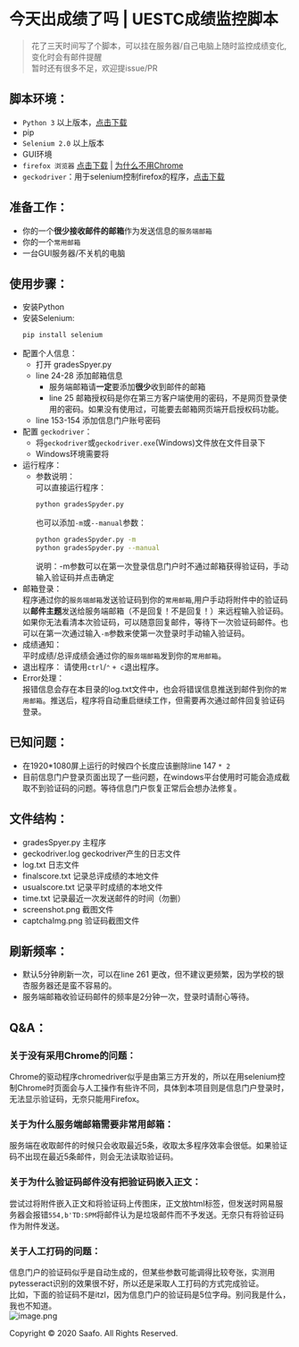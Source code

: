 # 今天出成绩了吗 | UESTC成绩监控脚本
> 花了三天时间写了个脚本，可以挂在服务器/自己电脑上随时监控成绩变化,变化时会有邮件提醒  
> 暂时还有很多不足，欢迎提issue/PR

## 脚本环境：
* `Python 3` 以上版本，[点击下载](https://www.python.org/)
* pip
* `Selenium 2.0` 以上版本
* GUI环境
* `firefox 浏览器` [点击下载](http://www.firefox.com.cn/) | [为什么不用Chrome](#关于没有采用Chrome的问题)
* `geckodriver`：用于selenium控制firefox的程序，[点击下载](https://github.com/mozilla/geckodriver/releases)
## 准备工作：
* 你的一个**很少接收邮件的邮箱**作为发送信息的`服务端邮箱`
* 你的一个`常用邮箱`
* 一台GUI服务器/不关机的电脑
## 使用步骤：
* 安装Python
* 安装Selenium:
    ```bash
    pip install selenium
    ```
* 配置个人信息：
  * 打开 gradesSpyer.py
  * line 24-28 添加邮箱信息  
    * 服务端邮箱请**一定**要添加**很少**收到邮件的邮箱
    * line 25 邮箱授权码是你在第三方客户端使用的密码，不是网页登录使用的密码。如果没有使用过，可能要去邮箱网页端开启授权码功能。
  * line 153-154 添加信息门户账号密码
* 配置 `geckodriver`：
  * 将`geckodriver`或`geckodriver.exe`(Windows)文件放在文件目录下
  * Windows环境需要将
* 运行程序：
  * 参数说明：  
    可以直接运行程序：
    ```bash
    python gradesSpyder.py
    ```
    也可以添加`-m`或`--manual`参数：
    ```bash
    python gradesSpyder.py -m
    python gradesSpyder.py --manual
    ```
    说明：-m参数可以在第一次登录信息门户时不通过邮箱获得验证码，手动输入验证码并点击确定
* 邮箱登录：  
  程序通过你的`服务端邮箱`发送验证码到你的`常用邮箱`,用户手动将附件中的验证码以**邮件主题**发送给服务端邮箱（不是回复！不是回复！）来远程输入验证码。如果你无法看清本次验证码，可以随意回复邮件，等待下一次验证码邮件。也可以在第一次通过输入`-m`参数来使第一次登录时手动输入验证码。
* 成绩通知：  
  平时成绩/总评成绩会通过你的`服务端邮箱`发到你的`常用邮箱`。
* 退出程序：
  请使用`ctrl`/`⌃` `+ c`退出程序。
* Error处理：  
  报错信息会存在本目录的log.txt文件中，也会将错误信息推送到邮件到你的`常用邮箱`。推送后，程序将自动重启继续工作，但需要再次通过邮件回复验证码登录。
## 已知问题：
* 在1920*1080屏上运行的时候四个长度应该删除line 147 `* 2`
* 目前信息门户登录页面出现了一些问题，在windows平台使用时可能会造成截取不到验证码的问题。等待信息门户恢复正常后会想办法修复。
## 文件结构：
* gradesSpyer.py 主程序
* geckodriver.log geckodriver产生的日志文件
* log.txt 日志文件
* finalscore.txt 记录总评成绩的本地文件
* usualscore.txt 记录平时成绩的本地文件
* time.txt 记录最近一次发送邮件的时间（勿删）
* screenshot.png 截图文件
* captchaImg.png 验证码截图文件
## 刷新频率：
* 默认5分钟刷新一次，可以在line 261 更改，但不建议更频繁，因为学校的银杏服务器还是蛮不容易的。
* 服务端邮箱收验证码邮件的频率是2分钟一次，登录时请耐心等待。
## Q&A：
### 关于没有采用Chrome的问题：
Chrome的驱动程序chromedriver似乎是由第三方开发的，所以在用selenium控制Chrome时页面会与人工操作有些许不同，具体到本项目则是信息门户登录时，无法显示验证码，无奈只能用Firefox。
### 关于为什么服务端邮箱需要非常用邮箱：
服务端在收取邮件的时候只会收取最近5条，收取太多程序效率会很低。如果验证码不出现在最近5条邮件，则会无法读取验证码。
### 关于为什么验证码邮件没有把验证码嵌入正文：
尝试过将附件嵌入正文和将验证码上传图床，正文放html标签，但发送时网易服务器会报错`554,b'TD:SPM`将邮件认为是垃圾邮件而不予发送。无奈只有将验证码作为附件发送。
### 关于人工打码的问题：
信息门户的验证码似乎是自动生成的，但某些参数可能调得比较夸张，实测用pytesseract识别的效果很不好，所以还是采取人工打码的方式完成验证。  
比如，下面的验证码不是itzl，因为信息门户的验证码是5位字母。别问我是什么，我也不知道。  
![image.png](https://i.loli.net/2020/01/14/epoqmbX3EiHhuIA.png)

Copyright &copy; 2020 Saafo. All Rights Reserved.
